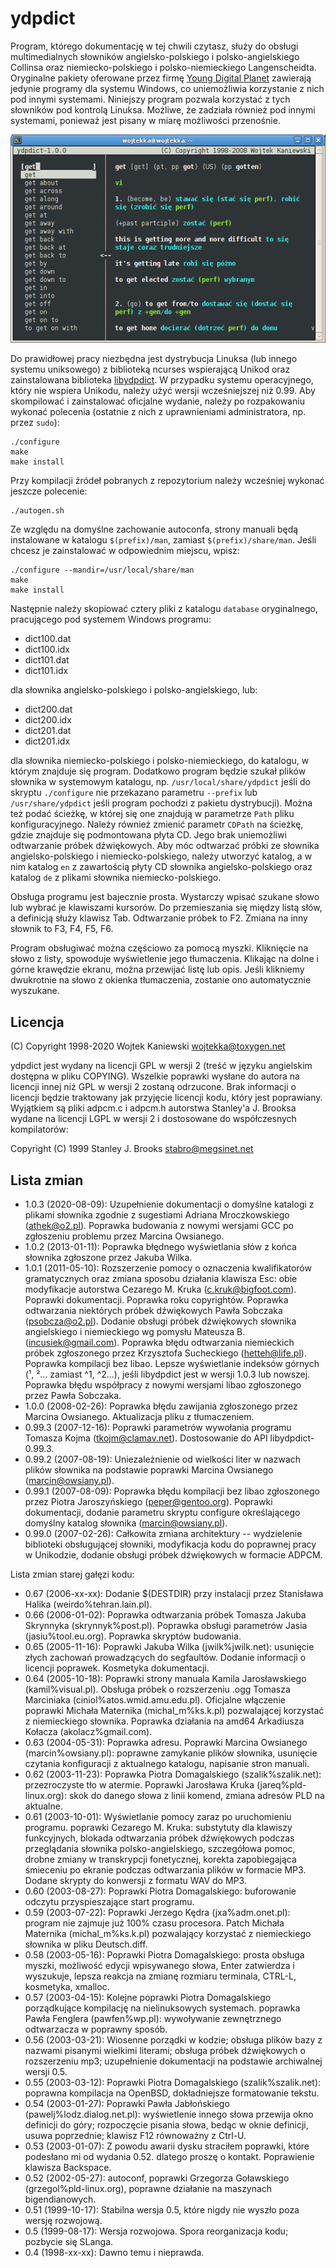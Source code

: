 ydpdict
=======

Program, którego dokumentację w tej chwili czytasz, służy do obsługi
multimedialnych słowników angielsko-polskiego i polsko-angielskiego Collinsa
oraz niemiecko-polskiego i polsko-niemieckiego Langenscheidta. Oryginalne
pakiety oferowane przez firmę [Young Digital Planet](http://www.ydp.com.pl)
zawierają jedynie programy dla systemu Windows, co uniemożliwia
korzystanie z nich pod innymi systemami. Niniejszy program pozwala korzystać
z tych słowników pod kontrolą Linuksa. Możliwe, że zadziała również pod
innymi systemami, ponieważ jest pisany w miarę możliwości przenośnie.

![Zrzut ekranu](doc/ydpdict.png)

Do prawidłowej pracy niezbędna jest dystrybucja Linuksa (lub innego systemu
uniksowego) z biblioteką ncurses wspierającą Unikod oraz zainstalowana
biblioteka [libydpdict](https://github.com/wojtekka/libydpdict). W przypadku
systemu operacyjnego, który nie wspiera Unikodu, należy użyć wersji
wcześniejszej niż 0.99. Aby skompilować i zainstalować oficjalne wydanie,
należy po rozpakowaniu wykonać polecenia (ostatnie z nich z uprawnieniami
administratora, np. przez `sudo`):

    ./configure
    make
    make install

Przy kompilacji źródeł pobranych z repozytorium należy wcześniej wykonać
jeszcze polecenie:

    ./autogen.sh

Ze względu na domyślne zachowanie autoconfa, strony manuali będą instalowane
w katalogu `$(prefix)/man`, zamiast `$(prefix)/share/man`. Jeśli chcesz je
zainstalować w odpowiednim miejscu, wpisz:

    ./configure --mandir=/usr/local/share/man
    make
    make install

Następnie należy skopiować cztery pliki z katalogu `database` oryginalnego,
pracującego pod systemem Windows programu:

* dict100.dat
* dict100.idx
* dict101.dat
* dict101.idx

dla słownika angielsko-polskiego i polsko-angielskiego, lub:

* dict200.dat
* dict200.idx
* dict201.dat
* dict201.idx

dla słownika niemiecko-polskiego i polsko-niemieckiego, do katalogu,
w którym znajduje się program. Dodatkowo program będzie szukał plików
słownika w systemowym katalogu, np. `/usr/local/share/ydpdict` jeśli do
skryptu `./configure` nie przekazano parametru `--prefix` lub `/usr/share/ydpdict`
jeśli program pochodzi z pakietu dystrybucji). Można też podać ścieżkę,
w której się one znajdują w parametrze `Path` pliku konfiguracyjnego.
Należy również zmienić parametr `CDPath` na ścieżkę, gdzie znajduje się
podmontowana płyta CD. Jego brak uniemożliwi odtwarzanie próbek dźwiękowych.
Aby móc odtwarzać próbki ze słownika angielsko-polskiego
i niemiecko-polskiego, należy utworzyć katalog, a w nim katalog `en`
z zawartością płyty CD słownika angielsko-polskiego oraz katalog `de`
z plikami słownika niemiecko-polskiego.  

Obsługa programu jest bajecznie prosta. Wystarczy wpisać szukane słowo
lub wybrać je klawiszami kursorów. Do przemieszania się między listą
słów, a definicją służy klawisz Tab. Odtwarzanie próbek to F2. Zmiana na
inny słownik to F3, F4, F5, F6.

Program obsługiwać można częściowo za pomocą myszki. Kliknięcie na słowo
z listy, spowoduje wyświetlenie jego tłumaczenia. Klikając na dolne i górne
krawędzie ekranu, można przewijać listę lub opis. Jeśli klikniemy dwukrotnie
na słowo z okienka tłumaczenia, zostanie ono automatycznie wyszukane.

Licencja
--------

(C) Copyright 1998-2020 Wojtek Kaniewski <wojtekka@toxygen.net>

ydpdict jest wydany na licencji GPL w wersji 2 (treść w języku angielskim
dostępna w pliku COPYING). Wszelkie poprawki wysłane do autora na licencji
innej niż GPL w wersji 2 zostaną odrzucone. Brak informacji o licencji
będzie traktowany jak przyjęcie licencji kodu, który jest poprawiany.
Wyjątkiem są pliki adpcm.c i adpcm.h autorstwa Stanley'a J. Brooksa wydane
na licencji LGPL w wersji 2 i dostosowane do współczesnych kompilatorów:

Copyright (C) 1999 Stanley J. Brooks <stabro@megsinet.net>

Lista zmian
-----------

  - 1.0.3 (2020-08-09): Uzupełnienie dokumentacji o domyślne katalogi z plikami
    słownika zgodnie z sugestiami Adriana Mroczkowskiego (athek@o2.pl).
    Poprawka budowania z nowymi wersjami GCC po zgłoszeniu problemu przez
    Marcina Owsianego.
  - 1.0.2 (2013-01-11): Poprawka błędnego wyświetlania słów z końca słownika
    zgłoszone przez Jakuba Wilka.
  - 1.0.1 (2011-05-10): Rozszerzenie pomocy o oznaczenia kwalifikatorów
    gramatycznych oraz zmiana sposobu działania klawisza Esc: obie modyfikacje
    autorstwa Cezarego M. Kruka (c.kruk@bigfoot.com). Poprawki dokumentacji.
    Poprawka roku copyrightów. Poprawka odtwarzania niektórych próbek
    dźwiękowych Pawła Sobczaka (psobcza@o2.pl). Dodanie obsługi próbek
    dźwiękowych słownika angielskiego i niemieckiego wg pomysłu Mateusza B.
    (incusiek@gmail.com). Poprawka błędu odtwarzania niemieckich próbek
    zgłoszonego przez Krzysztofa Sucheckiego (hetteh@life.pl). Poprawka
    kompilacji bez libao. Lepsze wyświetlanie indeksów górnych (¹, ²...
    zamiast ^1, ^2...), jeśli libydpdict jest w wersji 1.0.3 lub nowszej.
    Poprawka błędu współpracy z nowymi wersjami libao zgłoszonego przez Pawła
    Sobczaka.
  - 1.0.0 (2008-02-26): Poprawka błędu zawijania zgłoszonego przez
    Marcina Owsianego. Aktualizacja pliku z tłumaczeniem.
  - 0.99.3 (2007-12-16): Poprawki parametrów wywołania programu Tomasza
    Kojma (tkojm@clamav.net). Dostosowanie do API libydpdict-0.99.3.
  - 0.99.2 (2007-08-19): Uniezależnienie od wielkości liter w nazwach
    plików słownika na podstawie poprawki Marcina Owsianego
    (marcin@owsiany.pl).
  - 0.99.1 (2007-08-09): Poprawka błędu kompilacji bez libao zgłoszonego
    przez Piotra Jaroszyńskiego (peper@gentoo.org). Poprawki dokumentacji,
    dodanie parametru skryptu configure określającego domyślny katalog
    słownika (marcin@owsiany.pl).
  - 0.99.0 (2007-02-26): Całkowita zmiana architektury -- wydzielenie
    biblioteki obsługującej słowniki, modyfikacja kodu do poprawnej pracy
    w Unikodzie, dodanie obsługi próbek dźwiękowych w formacie ADPCM.

  Lista zmian starej gałęzi kodu:
  - 0.67 (2006-xx-xx): Dodanie $(DESTDIR) przy instalacji przez Stanisława
                       Halika (weirdo%tehran.lain.pl).
  - 0.66 (2006-01-02): Poprawka odtwarzania próbek Tomasza Jakuba Skrynnyka
                       (skrynnyk%post.pl). Poprawka obsługi parametrów Jasia
		       (jasiu%tool.eu.org). Poprawka skryptów budowania.
  - 0.65 (2005-11-16): Poprawki Jakuba Wilka (jwilk%jwilk.net): usunięcie
                       złych zachowań prowadzących do segfaultów. Dodanie
		       informacji o licencji poprawek. Kosmetyka dokumentacji.
  - 0.64 (2005-10-18): Poprawki strony manuala Kamila Jarosławskiego
                       (kamil%visual.pl). Obsługa próbek o rozszerzeniu .ogg
		       Tomasza Marciniaka (ciniol%atos.wmid.amu.edu.pl).
		       Oficjalne włączenie poprawki Michała Maternika
		       (michal_m%ks.k.pl) pozwalającej korzystać z
		       niemieckiego słownika. Poprawka działania na amd64
		       Arkadiusza Kołacza (akolacz%gmail.com).
  - 0.63 (2004-05-31): Poprawka adresu. Poprawki Marcina Owsianego
                       (marcin%owsiany.pl): poprawne zamykanie plików
		       słownika, usunięcie czytania konfiguracji z aktualnego
		       katalogu, napisanie stron manuali.
  - 0.62 (2003-11-23): Poprawka Piotra Domagalskiego (szalik%szalik.net):
                       przezroczyste tło w atermie. Poprawki Jarosława
		       Kruka (jareq%pld-linux.org): skok do danego słowa
		       z linii komend, zmiana adresów PLD na aktualne.
  - 0.61 (2003-10-01): Wyświetlanie pomocy zaraz po uruchomieniu programu.
                       poprawki Cezarego M. Kruka: substytuty dla klawiszy
		       funkcyjnych, blokada odtwarzania próbek dźwiękowych
		       podczas przeglądania słownika polsko-angielskiego,
		       szczegółowa pomoc, drobne zmiany w transkrypcji
		       fonetycznej, korekta zapobiegająca śmieceniu po ekranie
		       podczas odtwarzania plików w formacie MP3.
		       Dodane skrypty do konwersji z formatu WAV do MP3.
  - 0.60 (2003-08-27): Poprawki Piotra Domagalskiego: buforowanie odczytu
                       przyspieszające start programu.
  - 0.59 (2003-07-22): Poprawki Jerzego Kędra (jxa%adm.onet.pl): program
                       nie zajmuje już 100% czasu procesora. Patch Michała
		       Maternika (michal_m%ks.k.pl) pozwalający korzystać
		       z niemieckiego słownika w pliku Deutsch.diff.
  - 0.58 (2003-05-16): Poprawki Piotra Domagalskiego: prosta obsługa
                       myszki, możliwość edycji wpisywanego słowa, Enter
                       zatwierdza i wyszukuje, lepsza reakcja na zmianę
                       rozmiaru terminala, CTRL-L, kosmetyka, xmalloc.
  - 0.57 (2003-04-15): Kolejne poprawki Piotra Domagalskiego porządkujące
                       kompilację na nielinuksowych systemach. poprawka
		       Pawła Fenglera (pawfen%wp.pl): wywoływanie
		       zewnętrznego odtwarzacza w poprawny sposób.
  - 0.56 (2003-03-21): Wiosenne porządki w kodzie; obsługa plików bazy
                       z nazwami pisanymi wielkimi literami; obsługa próbek
		       dźwiękowych o rozszerzeniu mp3; uzupełnienie
		       dokumentacji na podstawie archiwalnej wersji 0.5.
  - 0.55 (2003-03-12): Poprawki Piotra Domagalskiego (szalik%szalik.net):
                       poprawna kompilacja na OpenBSD, dokładniejsze
		       formatowanie tekstu.
  - 0.54 (2003-01-27): Poprawki Pawła Jabłońskiego
                       (pawelj%lodz.dialog.net.pl): wyświetlenie innego
		       słowa przewija okno definicji do góry; rozpoczęcie
		       pisania słowa, bedąc w oknie definicji, usuwa
		       poprzednie; klawisz F12 równoważny z Ctrl-U.
  - 0.53 (2003-01-07): Z powodu awarii dysku straciłem poprawki, które
                       podesłano mi od wydania 0.52. dlatego proszę o
		       kontakt. Poprawienie klawisza Backspace.
  - 0.52 (2002-05-27): autoconf, poprawki Grzegorza Goławskiego
                       (grzegol%pld-linux.org), poprawne działanie na
		       maszynach bigendianowych.
  - 0.51 (1999-10-17): Stabilna wersja 0.5, które nigdy nie wyszło poza
                       wersję rozwojową.
  - 0.5 (1999-08-17): Wersja rozwojowa. Spora reorganizacja kodu; pozbycie
                      się SLanga.
  - 0.4 (1998-xx-xx): Dawno temu i nieprawda.

